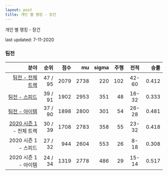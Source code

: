 ```yaml
---
layout: post
title: 개인 별 랭킹 - 장건
---
```



개인 별 랭킹 - 장건


last updated: 7-11-2020


### 팀전

| 분야 | 순위 | 점수 | mu | sigma | 주행 | 전적 | 승률 |
|---:|---:|---:|---:|---:|---:|:---:|---:|
| [팀전 - 전체 트랙](../team-full) | 47 / 95 | 2079 | 2738 | 220 | 102 | 42-60 | 0.412 |
| [팀전 - 스피드](../team-speed) | 39 / 91 | 1902 | 2953 | 351 | 48 | 16-32 | 0.333 |
| [팀전 - 아이템](../team-item) | 37 / 90 | 1898 | 2800 | 301 | 54 | 26-28 | 0.481 |
| [2020 시즌 1](../teams-t2020_1) - 전체 트랙 | 30 / 39 | 1708 | 2783 | 358 | 55 | 23-32 | 0.418 |
| 2020 시즌 1 - 스피드 | 27 / 32 | 944 | 2604 | 553 | 26 | 8-18 | 0.308 |
| 2020 시즌 1 - 아이템 | 24 / 34 | 1319 | 2778 | 486 | 29 | 15-14 | 0.517 |
